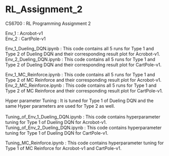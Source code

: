 # RL_Assignment_2
CS6700 : RL Programming Assignment 2 

Env_1 : Acrobot-v1 <br />
Env_2 : CartPole-v1 <br />

Env_1_Dueling_DQN.ipynb : This code contains all 5 runs for Type 1 and Type 2 of Dueling DQN and their corresponding result plot for Acrobot-v1. <br />
Env_2_Dueling_DQN.ipynb : This code contains all 5 runs for Type 1 and Type 2 of Dueling DQN and their corresponding result plot for CartPole-v1. <br />

Env_1_MC_Reinforce.ipynb : This code contains all 5 runs for Type 1 and Type 2 of MC Reinforce and their corresponding result plot for Acrobot-v1. <br />
Env_2_MC_Reinforce.ipynb : This code contains all 5 runs for Type 1 and Type 2 of MC Reinforce and their corresponding result plot for CartPole-v1. <br />

Hyper parameter Tuning : It is tuned for Type 1 of Dueling DQN and the same Hyper parameters are used for Type 2 as well. <br />
<br />
Tuning_of_Env_1_Dueling_DQN.ipynb : This code contains hyperparameter tuning for Type 1 of Dueling DQN for Acrobot-v1. <br />
Tuning_of_Env_2_Dueling_DQN.ipynb : This code contains hyperparameter tuning for Type 1 of Dueling DQN for CartPole-v1. <br />

Tuning_MC_Reinforce.ipynb : This code contains hyperparameter tuning for Type 1 of MC Reinforce for Acrobot-v1 and CartPole-v1. <br />
